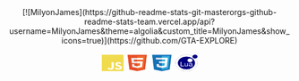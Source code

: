 <div align="center">
  [![MilyonJames](https://github-readme-stats-git-masterorgs-github-readme-stats-team.vercel.app/api?username=MilyonJames&theme=algolia&custom_title=MilyonJames&show_icons=true)](https://github.com/GTA-EXPLORE)
</div>
<div align="center" style="display: inline_block;"><br>
  <img align="center" alt="Master-Js" height="30" width="40" src="https://raw.githubusercontent.com/devicons/devicon/master/icons/javascript/javascript-plain.svg">
  <img align="center" alt="Master-HTML" height="30" width="40" src="https://raw.githubusercontent.com/devicons/devicon/master/icons/html5/html5-original.svg">
  <img align="center" alt="Master-CSS" height="30" width="40" src="https://raw.githubusercontent.com/devicons/devicon/master/icons/css3/css3-original.svg">
  <img align="center" alt="Master-Lua" height="30" width="40" src="https://raw.githubusercontent.com/devicons/devicon/master/icons/lua/lua-original.svg">
</div>
